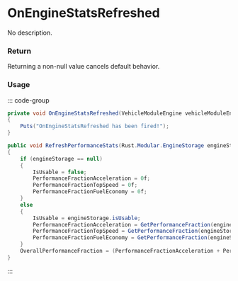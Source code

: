 # OnEngineStatsRefreshed
<Badge type="info" text="Vehicle"/><Badge type="danger" text="Carbon Compatible"/><Badge type="warning" text="Oxide Compatible"/>
No description.
### Return
Returning a non-null value cancels default behavior.

### Usage
::: code-group
```csharp [Example]
private void OnEngineStatsRefreshed(VehicleModuleEngine vehicleModuleEngine, Rust.Modular.EngineStorage engineStorage)
{
	Puts("OnEngineStatsRefreshed has been fired!");
}
```
```csharp [Source — Assembly-CSharp @ VehicleModuleEngine]
public void RefreshPerformanceStats(Rust.Modular.EngineStorage engineStorage)
{
	if (engineStorage == null)
	{
		IsUsable = false;
		PerformanceFractionAcceleration = 0f;
		PerformanceFractionTopSpeed = 0f;
		PerformanceFractionFuelEconomy = 0f;
	}
	else
	{
		IsUsable = engineStorage.isUsable;
		PerformanceFractionAcceleration = GetPerformanceFraction(engineStorage.accelerationBoostPercent);
		PerformanceFractionTopSpeed = GetPerformanceFraction(engineStorage.topSpeedBoostPercent);
		PerformanceFractionFuelEconomy = GetPerformanceFraction(engineStorage.fuelEconomyBoostPercent);
	}
	OverallPerformanceFraction = (PerformanceFractionAcceleration + PerformanceFractionTopSpeed + PerformanceFractionFuelEconomy) / 3f;
}

```
:::
